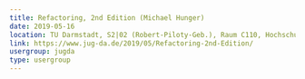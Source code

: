 ```yaml
---
title: Refactoring, 2nd Edition (Michael Hunger)
date: 2019-05-16
location: TU Darmstadt, S2|02 (Robert-Piloty-Geb.), Raum C110, Hochschulstr. 10, 64289 Darmstadt
link: https://www.jug-da.de/2019/05/Refactoring-2nd-Edition/
usergroup: jugda
type: usergroup
---
```

